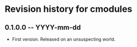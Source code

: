 # Revision history for cmodules

## 0.1.0.0 -- YYYY-mm-dd

* First version. Released on an unsuspecting world.
